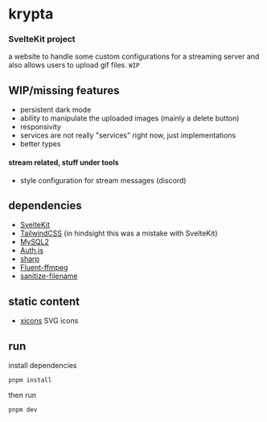 # krypta
### SvelteKit project
a website to handle some custom configurations for a streaming server and also allows users to upload gif files. 
`WIP`

## WIP/missing features
- persistent dark mode
- ability to manipulate the uploaded images (mainly a delete button)
- responsivity
- services are not really "services" right now, just implementations
- better types

#### stream related, stuff under tools
- style configuration for stream messages (discord)

## dependencies
- [SvelteKit](https://kit.svelte.dev/)
- [TailwindCSS](https://tailwindcss.com/) (in hindsight this was a mistake with SvelteKit)
- [MySQL2](https://github.com/sidorares/node-mysql2)
- [Auth.js](https://authjs.dev/reference/sveltekit)
- [sharp](https://github.com/lovell/sharp)
- [Fluent-ffmpeg](https://github.com/fluent-ffmpeg/node-fluent-ffmpeg)
- [sanitize-filename](https://github.com/parshap/node-sanitize-filename)

## static content
- [xicons](https://www.xicons.org/) SVG icons

## run
install dependencies

    pnpm install
then run

    pnpm dev